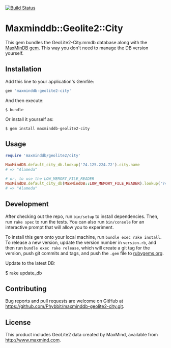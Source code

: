 [![Build
Status](https://travis-ci.org/Phybbit/maxminddb-geolite2-city.svg?branch=master)](https://travis-ci.org/Phybbit/maxminddb-geolite2-city)

# Maxminddb::Geolite2::City

This gem bundles the GeoLite2-City.mmdb database along with the [MaxMinDB gem](https://github.com/yhirose/maxminddb).
This way you don't need to manage the DB version yourself.

## Installation

Add this line to your application's Gemfile:

```ruby
gem 'maxminddb-geolite2-city'
```

And then execute:

    $ bundle

Or install it yourself as:

    $ gem install maxminddb-geolite2-city

## Usage

```ruby
require 'maxminddb/geolite2/city'

MaxMindDB.default_city_db.lookup('74.125.224.72').city.name
# => "Alameda"

# or, to use the LOW_MEMORY_FILE_READER
MaxMindDB.default_city_db(MaxMindDB::LOW_MEMORY_FILE_READER).lookup('74.125.224.72').city.name
# => "Alameda"
```

## Development

After checking out the repo, run `bin/setup` to install dependencies. Then, run `rake spec` to run the tests. You can also run `bin/console` for an interactive prompt that will allow you to experiment.

To install this gem onto your local machine, run `bundle exec rake install`. To release a new version, update the version number in `version.rb`, and then run `bundle exec rake release`, which will create a git tag for the version, push git commits and tags, and push the `.gem` file to [rubygems.org](https://rubygems.org).

Update to the latest DB:

$ rake update_db

## Contributing

Bug reports and pull requests are welcome on GitHub at https://github.com/Phybbit/maxminddb-geolite2-city.git.

## License

This product includes GeoLite2 data created by MaxMind, available from
<a href="http://www.maxmind.com">http://www.maxmind.com</a>.
